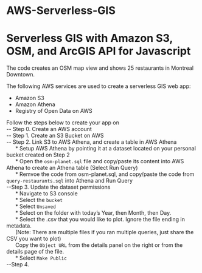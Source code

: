 # AWS-Serverless-GIS

# Serverless GIS with Amazon S3, OSM, and ArcGIS API for Javascript

The code creates an OSM map view and shows 25 restaurants in Montreal Downtown. 

The following AWS services are used to create a serverless GIS web app:
- Amazon S3
- Amazon Athena
- Registry of Open Data on AWS

Follow the steps below to create your app on  
-- Step 0. Create an AWS account  
-- Step 1. Create an S3 Bucket on AWS  
-- Step 2. Link S3 to AWS Athena, and create a table in AWS Athena  
    &nbsp;&nbsp;&nbsp;&nbsp;&nbsp; * Setup AWS Athena by pointing it at a dataset located on your personal bucket created on Step 2  
     &nbsp;&nbsp;&nbsp;&nbsp;&nbsp; * Open the ```osm-planet.sql``` file and copy/paste its content into AWS Athena to create an Athena table (Select Run Query)  
     &nbsp;&nbsp;&nbsp;&nbsp;&nbsp; * Remvoe the code from osm-planet.sql, and copy/paste the code from ```query-restaurants.sql``` into Athena and Run Query  
--Step 3. Update the dataset permissions  
     &nbsp;&nbsp;&nbsp;&nbsp;&nbsp; * Navigate to S3 console  
    &nbsp;&nbsp;&nbsp;&nbsp;&nbsp; * Select the ```bucket```  
    &nbsp;&nbsp;&nbsp;&nbsp;&nbsp; * Select ```Unsaved```  
    &nbsp;&nbsp;&nbsp;&nbsp;&nbsp; * Select on the folder with today’s Year, then Month, then Day.  
    &nbsp;&nbsp;&nbsp;&nbsp;&nbsp; * Select the <filename>.csv that you would like to plot. Ignore the file ending in metadata.    
    &nbsp;&nbsp;&nbsp;&nbsp;&nbsp;  (Note: There are multiple files if you ran multiple queries, just share the CSV you want to plot)  
    &nbsp;&nbsp;&nbsp;&nbsp;&nbsp;  Copy the ```Object URL``` from the details panel on the right or from the details page of the file.  
    &nbsp;&nbsp;&nbsp;&nbsp;&nbsp;  * Select ```Make Public```  
--Step 4. 
